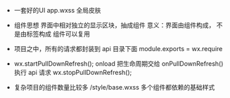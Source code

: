 - 一套好的UI
  app.wxss 全局皮肤

- 组件思想
  界面中相对独立的显示区块，抽成组件
  意义：界面由组件构成， 不是由标签构成
  组件可以复用

- 项目之中，所有的请求都封装到 api 目录下面
    module.exports = 
    wx.require

- wx.startPullDownRefresh(); onload 把生命周期交给 onPullDownRefresh() 执行
  api 请求
  wx.stopPullDownRefresh();    

- 复杂项目的组件数量比较多 /style/base.wxss 多个组件都依赖的基础样式  